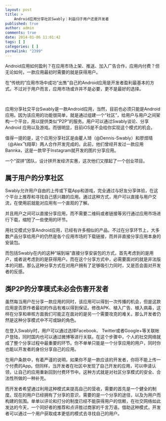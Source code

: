 ```yaml
---
layout: post
title: >
    Android应用分享社区Swably：利益归于用户还是开发者
published: true
author: admin
comments: true
date: 2014-01-06 11:01:42
tags: [ ]
categories: [ ]
permalink: "2399"
---
```

Android应用如何盈利？在应用市场上架、推送、加入广告合作，应用内付费？但无论如何，一款应用最初时需要的就是获得用户。

在“传统的”应用市场中成功“出售”自己的Android应用是开发者盈利最基本的方式。不过对于用户而言，应用市场或许并不是必要，更不是最好的选择。

&nbsp;

应用分享社交平台Swably是一款Android应用，当然，目前也必须只能是Android应用。因为该应用的功能很简单，就是通过组建一个“社区”，给用户与用户之间架构一个平台，用以提供类似“P2P”的服务。用户可以通过Swably谈论、分享Android 应用以及游戏。而很明显，目前iOS是不会给你实现这个模式的机会。

值得一提的是，这个应用分享社区是由瞿人琦（@Dennis-Swably）和廖煜晴（@Alex飞翔草）两人合作开发完成的。此前，他们曾经开发过一款应用Bannka，这是一款早于Instagram就开发的图片分享应用。

一个“双拼”团队，设计拼开发经济实惠，这次他们又撑起了一个创业项目。

## 属于用户的分享社区

Swably允许用户自由的上传或下载App和游戏，完全通过与好友分享体验，在这个平台上推荐和寻找自己感兴趣的应用。通过这种方式，用户可以直接与用户交流，在使用前就能对应用有一个直观的了解。

并且用户之间可以直接分享应用，而不需要二维码或者链接等另行通过应用市场进行下载，缩短了一些使用的环节。



用社交模式分享Android应用，已经有许多相似的产品。不过在分享环节上，大多数产品分享给用户的仍然是各个应用市场的下载链接，而并非直接分享应用本身的安装包。

而包括Swably在内的这种“端到端”直接分享安装包的方式，首先考虑到的是用户，或者说考虑到的是获得用户。而在这个分享方式中，必需要面对的就是非法版本的问题。那么这种分享方式在对用户拥有了足够吸引力同时，又是否会面对开发者的反感。

## 类P2P的分享模式未必会伤害开发者

虽然每当用户在分享一款应用的同时，该应用可以得到一次传播的机会，但是这款应用是否原作者最初的作品有难以得到保证。修改APK、植入广告、植入病毒，这样在分享和审核方面我们可能正在面对的是另一个需要攻克的难关。那么开发者仍然是这种分享模式中不可或缺的角色。

在登入Swably时，用户可以通过选择Facebook、 Twitter或者Google+等关联帐户登陆，同时国内也可以通过微博等进行关联。在这个步骤中，个人的社交网络就成了整个分享过程中最重要的环节。你不单单只能是一个分享应用的用户，同时你也能以开发者的身份分享自己的应用。

在用户条款中，有着严谨的说明，如果你不是一款应该的开发者，你将不能上传一个付费的App。但同样，当开发者在社区中发现了自己开发的应用，可以申请认领，让自己的应用重新回到付费环节中。这种方式就是对社区分享模式的安全、合法性所做的一种补充。

而开发者希望通过利用这种模式来提高自己的营收，需要的首先是一个健全的制度。现在的用户已经拥有了分享的意识，需要的是一个分享的途径，以及为用户而构建的氛围。单单以评论和打分的制度已经不能获得用户的信赖，在社交网络如此发达的今天，一个同好者的推荐和点评胜过商家的千言万语。借助这种模式，开发者可以通过一个用户获取成本更低的模式去寻找自己的用户。